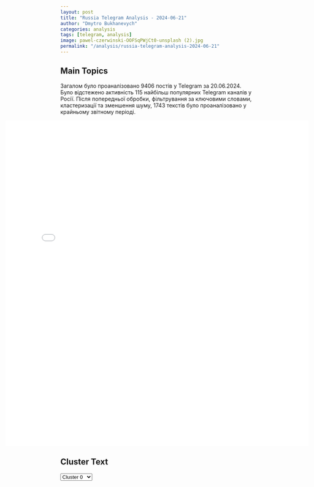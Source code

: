 ```yaml
---
layout: post
title: "Russia Telegram Analysis - 2024-06-21"
author: "Dmytro Bukhanevych"
categories: analysis
tags: [telegram, analysis]
image: pawel-czerwinski-OOFSqPWjCt0-unsplash (2).jpg
permalink: "/analysis/russia-telegram-analysis-2024-06-21"
---
```


<style>
    /* Adjusting iframe-container styles */
    .wide-iframe-container {
        width: calc(100% + 30vw);  /* Extending the width */
        margin-left: -15vw;       /* Negative margin to push to the left */
        overflow: hidden;         /* In case the iframe content spills over */
    }

    .wide-iframe-container iframe {
        width: 100%;  /* Making the iframe take the full width of its container */
        border: none; /* Removing any borders from the iframe */
    }

    /* Toggle mechanism */
    .hidden {
        display: none;
    }
    
    .show-content-target:checked + .show-content {
        display: block;
    }
</style>

<h2>Main Topics</h2>
<p>Загалом було проаналізовано 9406 постів у Telegram за 20.06.2024. Було відстежено активність 115 найбільш популярних Telegram каналів у Росії. Після попередньої обробки, фільтрування за ключовими словами, кластеризації та зменшення шуму, 1743 текстів було проаналізовано у крайньому звітному періоді.</p>
<!-- Embedding Main Plotly Visualization -->
<div class="wide-iframe-container">
    <iframe src="{{site.baseurl}}/visualizations/2024-06-21/fig_topics_time.html" height="850"></iframe>
</div>


<h2>Cluster Text</h2>

<!-- Dropdown to select a cluster -->
<select id="clusterSelector" onchange="displayClusterText()">
<option value="0">Cluster 0</option><option value="1">Cluster 1</option><option value="2">Cluster 2</option><option value="3">Cluster 3</option><option value="4">Cluster 4</option><option value="5">Cluster 5</option><option value="6">Cluster 6</option><option value="7">Cluster 7</option><option value="8">Cluster 8</option><option value="9">Cluster 9</option><option value="10">Cluster 10</option><option value="11">Cluster 11</option><option value="12">Cluster 12</option><option value="13">Cluster 13</option><option value="14">Cluster 14</option><option value="15">Cluster 15</option><option value="16">Cluster 16</option><option value="17">Cluster 17</option><option value="18">Cluster 18</option><option value="19">Cluster 19</option>
</select>

<!-- Display area for the selected cluster's text -->
<div id="clusterTextDisplay" class="hidden"></div>

<script type="text/javascript">
    var clusterDetails = {"0": "<b>Total Posts:</b> 83<br><b>Date:</b> 2024-06-20 08:03:59+00:00<br><b>Author:</b> solovievlive<br><b>Link:</b> https://t.me/s/SolovievLive/264985<br><b>Subscribers:</b> 1334861<br><b>Text:</b> \u0422\u0435\u043a\u0441\u0442: \u041f\u0443\u0442\u0438\u043d\u0443 \u043f\u043e\u043a\u0430\u0437\u044b\u0432\u0430\u044e\u0442 \u0444\u043e\u0442\u043e\u0433\u0440\u0430\u0444\u0438\u0438 \u0441 \u041f\u0443\u0442\u0438\u043d\u044b\u043c. \u0412\u043e \u0412\u044c\u0435\u0442\u043d\u0430\u043c\u0435.\u041f\u043e\u0434\u043f\u0438\u0441\u044b\u0432\u0430\u0439\u0442\u0435\u0441\u044c \u043d\u0430 \u043a\u0430\u043d\u0430\u043b \u00ab\u0417\u0430\u0440\u0443\u0431\u0438\u043d\u00bb, \u0447\u0442\u043e\u0431\u044b \u0440\u0430\u043d\u044c\u0448\u0435 \u0432\u0438\u0434\u0435\u0442\u044c \u0431\u043e\u043b\u044c\u0448\u0435 \u043e\u0441\u0442\u0430\u043b\u044c\u043d\u044b\u0445", "1": "<b>Total Posts:</b> 189<br><b>Date:</b> 2024-06-20 16:59:33+00:00<br><b>Author:</b> zerada1<br><b>Link:</b> https://t.me/s/ZeRada1/20184<br><b>Subscribers:</b> 416449<br><b>Text:</b> \u0422\u0435\u043a\u0441\u0442: \u041e\u0441\u043d\u043e\u0432\u043d\u043e\u0435 \u0438\u0437 \u0431\u0440\u0438\u0444\u0438\u043d\u0433\u0430 \u041f\u0443\u0442\u0438\u043d\u0430 \u043f\u043e \u0438\u0442\u043e\u0433\u0430\u043c \u043f\u043e\u0435\u0437\u0434\u043a\u0438 \u0432 \u041a\u041d\u0414\u0420 \u0438 \u0412\u044c\u0435\u0442\u043d\u0430\u043c:\u2705 \u0420\u0435\u0430\u043a\u0446\u0438\u044f \u0417\u0430\u043f\u0430\u0434\u0430 \u043d\u0430 \u043c\u0438\u0440\u043d\u044b\u0435 \u0438\u043d\u0438\u0446\u0438\u0430\u0442\u0438\u0432\u044b \u0420\u0424 \u0431\u044b\u043b\u0430 \u043e\u0436\u0438\u0434\u0430\u0435\u043c\u043e\u0439, \u043d\u043e \u0437\u0434\u0440\u0430\u0432\u043e\u043c\u044b\u0441\u043b\u044f\u0449\u0438\u0435 \u043f\u043e\u043b\u0438\u0442\u0438\u043a\u0438 \u0437\u0430\u0434\u0443\u043c\u0430\u044e\u0442\u0441\u044f \u043e \u043d\u0438\u0445, \u0435\u0441\u043b\u0438 \u0445\u043e\u0442\u044f\u0442 \u043f\u0440\u0435\u043a\u0440\u0430\u0449\u0435\u043d\u0438\u044f \u043a\u043e\u043d\u0444\u043b\u0438\u043a\u0442\u0430;\u2705 \u0415\u0441\u043b\u0438 \u041a\u0438\u0435\u0432 \u0441\u0432\u044f\u0437\u044b\u0432\u0430\u0435\u0442 \u0432\u0435\u0434\u0435\u043d\u0438\u0435 \u043f\u0435\u0440\u0435\u0433\u043e\u0432\u043e\u0440\u043e\u0432 \u0441 \u041c\u043e\u0441\u043a\u0432\u043e\u0439 \u0441 \u0432\u044b\u0432\u043e\u0434\u043e\u043c \u0440\u043e\u0441\u0441\u0438\u0439\u0441\u043a\u0438\u0445 \u0432\u043e\u0439\u0441\u043a, \u0442\u043e \u044d\u0442\u043e\u0433\u043e \u043d\u0438\u043a\u043e\u0433\u0434\u0430 \u043d\u0435 \u0441\u043b\u0443\u0447\u0438\u0442\u0441\u044f;\u2705 \u0420\u0424 \u0434\u0443\u043c\u0430\u0435\u0442 \u043e \u0432\u043e\u0437\u043c\u043e\u0436\u043d\u044b\u0445 \u0438\u0437\u043c\u0435\u043d\u0435\u043d\u0438\u044f\u0445 \u0432 \u0441\u0432\u043e\u0435\u0439 \u044f\u0434\u0435\u0440\u043d\u043e\u0439 \u0434\u043e\u043a\u0442\u0440\u0438\u043d\u0435 - \"\u044d\u0442\u043e \u0441\u0432\u044f\u0437\u0430\u043d\u043e \u0441 \u0440\u0430\u0431\u043e\u0442\u043e\u0439 \u043f\u0440\u043e\u0442\u0438\u0432\u043d\u0438\u043a\u0430 \u043d\u0430\u0434 \u043f\u043e\u043d\u0438\u0436\u0435\u043d\u0438\u0435\u043c \u043f\u043e\u0440\u043e\u0433\u0430 \u043f\u0440\u0438\u043c\u0435\u043d\u0435\u043d\u0438\u044f \u044f\u0434\u0435\u0440\u043d\u043e\u0433\u043e \u043e\u0440\u0443\u0436\u0438\u044f\";\u2705 \u0414\u043b\u044f \u0420\u043e\u0441\u0441\u0438\u0438 \u0441\u0442\u0440\u0430\u0442\u0435\u0433\u0438\u0447\u0435\u0441\u043a\u043e\u0435 \u043f\u043e\u0440\u0430\u0436\u0435\u043d\u0438\u0435 \u0431\u0443\u0434\u0435\u0442 \u043e\u0437\u043d\u0430\u0447\u0430\u0442\u044c \u043f\u0440\u0435\u043a\u0440\u0430\u0449\u0435\u043d\u0438\u0435 \u0435\u0435 \u0442\u044b\u0441\u044f\u0447\u0435\u043b\u0435\u0442\u043d\u0435\u0439\u00a0 \u0433\u043e\u0441\u0443\u0434\u0430\u0440\u0441\u0442\u0432\u0435\u043d\u043d\u043e\u0441\u0442\u0438, \u0430 \u0437\u043d\u0430\u0447\u0438\u0442 -\u00a0 \u043d\u0435\u0437\u0430\u0447\u0435\u043c \u0431\u043e\u044f\u0442\u044c\u0441\u044f, \u043d\u0430\u0434\u043e \u0438\u0434\u0442\u0438 \u0434\u043e \u043a\u043e\u043d\u0446\u0430;\u2705 \u0417\u0430\u043f\u0430\u0434 \"\u043f\u043e\u0432\u0435\u0441\u0438\u0442\" \u043d\u0430 \u0417\u0435\u043b\u0435\u043d\u0441\u043a\u043e\u0433\u043e \u0432\u0441\u0435 \u043d\u0435\u043f\u043e\u043f\u0443\u043b\u044f\u0440\u043d\u044b\u0435 \u0440\u0435\u0448\u0435\u043d\u0438\u044f \u0438 \u043f\u043e\u043c\u0435\u043d\u044f\u0435\u0442 \u0435\u0433\u043e \u0432 \u043f\u0435\u0440\u0432\u043e\u0439 \u043f\u043e\u043b\u043e\u0432\u0438\u043d\u0435 2025 \u0433\u043e\u0434\u0430;\u2705 \u0420\u0424 \u043d\u0435 \u0441\u0442\u0430\u0432\u0438\u0442 \u0446\u0435\u043b\u0438 \u043f\u043e\u0434\u0445\u043e\u0434\u0438\u0442\u044c \u043a \u0425\u0430\u0440\u044c\u043a\u043e\u0432\u0443. \u0420\u043e\u0441\u0441\u0438\u044f \u0441\u043e\u0437\u0434\u0430\u0451\u0442 \u0437\u043e\u043d\u0443 \u0431\u0435\u0437\u043e\u043f\u0430\u0441\u043d\u043e\u0441\u0442\u0438, \u0441\u0430\u043d\u0438\u0442\u0430\u0440\u043d\u0443\u044e \u0437\u043e\u043d\u0443, \u0442\u0430\u043a \u043a\u0430\u043a \u043e\u0431\u0441\u0442\u0440\u0435\u043b\u044b \u043f\u0440\u0438\u0433\u0440\u0430\u043d\u0438\u0447\u044c\u044f \u043f\u0440\u043e\u0434\u043e\u043b\u0436\u0430\u044e\u0442\u0441\u044f;\u2705 \u0420\u043e\u0441\u0441\u0438\u044f \u043d\u0438\u043a\u043e\u0433\u043e \u043d\u0435 \u043f\u0440\u043e\u0441\u0438\u0442 \u043e \u043f\u043e\u043c\u043e\u0449\u0438 \u0432 \u043f\u0440\u043e\u0432\u0435\u0434\u0435\u043d\u0438\u0438 \u0421\u0412\u041e;\u2705 \u0412 \u0434\u043e\u0433\u043e\u0432\u043e\u0440\u0435 \u0441 \u041a\u041d\u0414\u0420 \u043d\u0435\u0442 \u043d\u043e\u0432\u0438\u0437\u043d\u044b, \u043e\u043d \u043f\u043e\u0447\u0442\u0438 \u043d\u0435 \u0438\u0437\u043c\u0435\u043d\u0438\u043b\u0441\u044f \u043f\u043e \u0441\u0440\u0430\u0432\u043d\u0435\u043d\u0438\u044e \u0441 \u0441\u043e\u0433\u043b\u0430\u0448\u0435\u043d\u0438\u0435\u043c 1960-\u0445 \u0433\u043e\u0434\u043e\u0432, \u0441\u0440\u043e\u043a \u043a\u043e\u0442\u043e\u0440\u043e\u0433\u043e \u0438\u0441\u0442\u0435\u043a.\u2705 \u0414\u043e\u0433\u043e\u0432\u043e\u0440 \u0441 \u0421\u0435\u0432\u0435\u0440\u043d\u043e\u0439 \u041a\u043e\u0440\u0435\u0435\u0439\u00a0 \u043f\u0440\u0435\u0434\u0443\u0441\u043c\u0430\u0442\u0440\u0438\u0432\u0430\u0435\u0442 \u043e\u043a\u0430\u0437\u0430\u043d\u0438\u0435 \u0432\u0437\u0430\u0438\u043c\u043d\u043e\u0439 \u043f\u043e\u043c\u043e\u0449\u0438 \u0432 \u0441\u043b\u0443\u0447\u0430\u0435 \u0432\u043e\u0435\u043d\u043d\u043e\u0439 \u0430\u0433\u0440\u0435\u0441\u0441\u0438\u0438. \u0421\u0435\u0443\u043b\u0443 \u043d\u0435\u0447\u0435\u0433\u043e \u0431\u043e\u044f\u0442\u044c\u0441\u044f;\u2705 \u0421\u0430\u043d\u043a\u0446\u0438\u0438 \u0432 \u043e\u0442\u043d\u043e\u0448\u0435\u043d\u0438\u0438 \u041a\u041d\u0414\u0420 \u043d\u0435\u0433\u0443\u043c\u0430\u043d\u043d\u044b, \u0432\u0432\u043e\u0434\u0438\u0442\u044c \u043e\u0433\u0440\u0430\u043d\u0438\u0447\u0435\u043d\u0438\u044f \u043f\u043e \u043f\u043e\u043b\u0438\u0442\u0438\u0447\u0435\u0441\u043a\u0438\u043c \u0441\u043e\u043e\u0431\u0440\u0430\u0436\u0435\u043d\u0438\u044f\u043c \u043d\u0435\u043b\u044c\u0437\u044f.\u2705 \u041f\u043e\u0441\u0442\u0430\u0432\u043a\u0438 \u042e\u0436\u043d\u043e\u0439 \u041a\u043e\u0440\u0435\u0435\u0439 \u043e\u0440\u0443\u0436\u0438\u044f \u0434\u043b\u044f \u0423\u043a\u0440\u0430\u0438\u043d\u044b \u0431\u0443\u0434\u0443\u0442 \u043e\u0448\u0438\u0431\u043a\u043e\u0439, \u0420\u0424 \u043c\u043e\u0436\u0435\u0442 \u0432 \u043e\u0442\u0432\u0435\u0442 \u043f\u0440\u0438\u043d\u044f\u0442\u044c \u0440\u0435\u0448\u0435\u043d\u0438\u044f, \u043a\u043e\u0442\u043e\u0440\u044b\u0435 \u0432\u0440\u044f\u0434 \u043b\u0438 \u043f\u043e\u043d\u0440\u0430\u0432\u044f\u0442\u0441\u044f \u0440\u0443\u043a\u043e\u0432\u043e\u0434\u0441\u0442\u0432\u0443 \u042e\u0436\u043d\u043e\u0439 \u041a\u043e\u0440\u0435\u0438;\u2705 \"\u041c\u044b \u043d\u0438\u043a\u043e\u0433\u0434\u0430 \u043d\u0435 \u043e\u0442\u043a\u0430\u0437\u044b\u0432\u0430\u043b\u0438\u0441\u044c \u043e\u0442 \u043f\u0435\u0440\u0435\u0433\u043e\u0432\u043e\u0440\u043e\u0432, \u043d\u043e \u043d\u0435 \u043d\u0430 \u0443\u0441\u043b\u043e\u0432\u0438\u044f\u0445 \u043a\u0430\u043a\u0438\u0445-\u0442\u043e \u0444\u043e\u0440\u043c\u0443\u043b.\u041c\u044b \u0433\u043e\u0442\u043e\u0432\u044b \u043f\u0440\u043e\u0434\u043e\u043b\u0436\u0430\u0442\u044c \u043f\u0435\u0440\u0435\u0433\u043e\u0432\u043e\u0440\u044b \u0441 \u0423\u043a\u0440\u0430\u0438\u043d\u043e\u0439 \u043d\u0430 \u043e\u0441\u043d\u043e\u0432\u0430\u043d\u0438\u0438 \u0442\u043e\u0433\u043e, \u0447\u0442\u043e \u0431\u044b\u043b\u043e \u0434\u043e\u0441\u0442\u0438\u0433\u043d\u0443\u0442\u043e \u0432 \u0421\u0442\u0430\u043c\u0431\u0443\u043b\u0435\";\u2705 \"\u041d\u0430\u0448\u0438 \u0443\u0441\u043b\u043e\u0432\u0438\u044f \u0431\u0443\u0434\u0443\u0442 \u043c\u0435\u043d\u044f\u0442\u044c\u0441\u044f \u0432 \u0437\u0430\u0432\u0438\u0441\u0438\u043c\u043e\u0441\u0442\u0438 \u043e\u0442 \u0441\u0438\u0442\u0443\u0430\u0446\u0438\u0438 \u043d\u0430 \u0437\u0435\u043c\u043b\u0435\".\u0415\u0441\u043b\u0438 \u0440\u0435\u0437\u044e\u043c\u0438\u0440\u043e\u0432\u0430\u0442\u044c, \u0434\u043b\u044f \u0440\u0435\u0430\u043b\u0438\u0437\u0430\u0446\u0438\u0438 \u00ab\u0444\u043e\u0440\u043c\u0443\u043b\u044b \u0417\u0435\u043b\u0435\u043d\u0441\u043a\u043e\u0433\u043e\u00bb \u0412\u0421\u0423 \u043d\u0443\u0436\u043d\u043e \u043f\u043e\u0431\u0435\u0434\u0438\u0442\u044c \u0420\u0424 \u043d\u0430 \u043f\u043e\u043b\u0435 \u0431\u043e\u044f. \u0411\u0435\u0437 \u0432\u043e\u0435\u043d\u043d\u043e\u0439 \u043f\u043e\u0431\u0435\u0434\u044b \u044d\u0442\u043e \u043d\u0435 \u0444\u043e\u0440\u043c\u0443\u043b\u0430 \u043c\u0438\u0440\u0430, \u044d\u0442\u043e \u0432\u043e\u0439\u043d\u0430 \u043d\u0430 \u0433\u043e\u0434\u044b.", "2": "<b>Total Posts:</b> 125<br><b>Date:</b> 2024-06-20 06:40:10+00:00<br><b>Author:</b> slavaded1337<br><b>Link:</b> https://t.me/s/slavaded1337/52180<br><b>Subscribers:</b> 493435<br><b>Text:</b> \u0422\u0435\u043a\u0441\u0442: \u2757\ufe0f\u0426\u0435\u0440\u0435\u043c\u043e\u043d\u0438\u044f \u043e\u0444\u0438\u0446\u0438\u0430\u043b\u044c\u043d\u043e\u0439 \u0432\u0441\u0442\u0440\u0435\u0447\u0438 \u041f\u0443\u0442\u0438\u043d\u0430 \u043f\u0440\u0435\u0437\u0438\u0434\u0435\u043d\u0442\u043e\u043c \u0412\u044c\u0435\u0442\u043d\u0430\u043c\u0430 \u0422\u043e \u041b\u0430\u043c\u043e\u043c\u041f\u0440\u0435\u0437\u0438\u0434\u0435\u043d\u0442\u044b \u0420\u0424 \u0438 \u0412\u044c\u0435\u0442\u043d\u0430\u043c\u0430 \u043d\u0430\u0447\u0430\u043b\u0438 \u0434\u0432\u0443\u0441\u0442\u043e\u0440\u043e\u043d\u043d\u0438\u0435 \u043f\u0435\u0440\u0435\u0433\u043e\u0432\u043e\u0440\u044b \u0432 \u0425\u0430\u043d\u043e\u0435.\u0412\u043b\u0430\u0441\u0442\u0438 \u0412\u044c\u0435\u0442\u043d\u0430\u043c\u0430 \u043f\u0440\u043e\u0438\u0433\u043d\u043e\u0440\u0438\u0440\u043e\u0432\u0430\u043b\u0438 \u043a\u0440\u0438\u0442\u0438\u043a\u0443 \u0441\u043e \u0441\u0442\u043e\u0440\u043e\u043d\u044b \u0421\u0428\u0410 \u0438\u0437-\u0437\u0430 \u0432\u0438\u0437\u0438\u0442\u0430 \u0440\u043e\u0441\u0441\u0438\u0439\u0441\u043a\u043e\u0433\u043e \u043f\u0440\u0435\u0437\u0438\u0434\u0435\u043d\u0442\u0430. \u0425\u0430\u043d\u043e\u0439 \u0432\u0438\u0434\u0438\u0442 \u0432 \u041c\u043e\u0441\u043a\u0432\u0435 \"\u0441\u0442\u0440\u0430\u0442\u0435\u0433\u0438\u0447\u0435\u0441\u043a\u0443\u044e \u0437\u0430\u0449\u0438\u0442\u0443\" \u0438 \u043f\u043e\u0434\u0434\u0435\u0440\u0436\u043a\u0443 \u0432 \u0442\u0430\u043a\u0438\u0445 \u043e\u0431\u043b\u0430\u0441\u0442\u044f\u0445, \u043a\u0430\u043a \u044d\u043d\u0435\u0440\u0433\u0435\u0442\u0438\u043a\u0430 \u0438 \u0432\u043e\u043e\u0440\u0443\u0436\u0435\u043d\u0438\u044f.Bloomberg.\u0414\u044f\u0434\u044f \u0421\u043b\u0430\u0432\u0430. \u041f\u043e\u0434\u043f\u0438\u0441\u0430\u0442\u044c\u0441\u044f.", "3": "<b>Total Posts:</b> 21<br><b>Date:</b> 2024-06-20 06:42:24+00:00<br><b>Author:</b> kontext_channel<br><b>Link:</b> https://t.me/s/kontext_channel/37131<br><b>Subscribers:</b> 943874<br><b>Text:</b> \u0422\u0435\u043a\u0441\u0442: \u041a\u0438\u043c \u0427\u0435\u043d \u042b\u043d \u0432\u043e \u0432\u0440\u0435\u043c\u044f \u0432\u0438\u0437\u0438\u0442\u0430 \u0412\u043b\u0430\u0434\u0438\u043c\u0438\u0440\u0430 \u041f\u0443\u0442\u0438\u043d\u0430 \u043f\u043e\u0434\u0430\u0440\u0438\u043b \u0435\u043c\u0443 \u0434\u0432\u0443\u0445 \u043e\u0445\u043e\u0442\u043d\u0438\u0447\u044c\u0438\u0445 \u0441\u043e\u0431\u0430\u043a \u0440\u0435\u0434\u043a\u043e\u0439 \u0441\u0435\u0432\u0435\u0440\u043e\u043a\u043e\u0440\u0435\u0439\u0441\u043a\u043e\u0439 \u043f\u043e\u0440\u043e\u0434\u044b\u041f\u0440\u0435\u0434\u0441\u0435\u0434\u0430\u0442\u0435\u043b\u044c \u041a\u041d\u0414\u0420 \u043f\u043e\u0434\u0430\u0440\u0438\u043b \u043f\u0440\u0435\u0437\u0438\u0434\u0435\u043d\u0442\u0443 \u0420\u043e\u0441\u0441\u0438\u0438 \u00ab\u043f\u0430\u0440\u0443 \u0441\u043e\u0431\u0430\u043a \u043f\u043e\u0440\u043e\u0434\u044b \u043f\u0445\u0443\u043d\u0441\u0430\u043d \u2014 \u043d\u0430\u0446\u0438\u043e\u043d\u0430\u043b\u044c\u043d\u043e\u0439 \u043f\u043e\u0440\u043e\u0434\u044b \u0441\u043e\u0431\u0430\u043a \u043d\u0430\u0448\u0435\u0439 \u0441\u0442\u0440\u0430\u043d\u044b\u00bb, \u0441\u043e\u043e\u0431\u0449\u0438\u043b\u043e \u0426\u0435\u043d\u0442\u0440\u0430\u043b\u044c\u043d\u043e\u0435 \u0442\u0435\u043b\u0435\u0433\u0440\u0430\u0444\u043d\u043e\u0435 \u0430\u0433\u0435\u043d\u0442\u0441\u0442\u0432\u043e \u041a\u043e\u0440\u0435\u0438.\u0422\u0430\u043a\u0436\u0435 \u041f\u0443\u0442\u0438\u043d\u0443 \u00ab\u0432 \u0437\u043d\u0430\u043a \u0432\u044b\u0440\u0430\u0436\u0435\u043d\u0438\u044f \u0431\u0435\u0437\u0433\u0440\u0430\u043d\u0438\u0447\u043d\u043e\u0433\u043e \u0443\u0432\u0430\u0436\u0435\u043d\u0438\u044f \u0438 \u0434\u043e\u0432\u0435\u0440\u0438\u044f\u00bb \u0432\u0440\u0443\u0447\u0438\u043b\u0438 \u0432\u044b\u0441\u0448\u0443\u044e \u0433\u043e\u0441\u0443\u0434\u0430\u0440\u0441\u0442\u0432\u0435\u043d\u043d\u0443\u044e \u043d\u0430\u0433\u0440\u0430\u0434\u0443 \u041a\u041d\u0414\u0420 \u2014 \u043e\u0440\u0434\u0435\u043d \u041a\u0438\u043c \u0418\u0440 \u0421\u0435\u043d\u0430. \u041f\u0445\u0443\u043d\u0441\u0430\u043d \u2014 \u043c\u0435\u0441\u0442\u043d\u0430\u044f \u0441\u0435\u0432\u0435\u0440\u043e\u043a\u043e\u0440\u0435\u0439\u0441\u043a\u0430\u044f \u0441\u043c\u0435\u0448\u0430\u043d\u043d\u0430\u044f \u043f\u043e\u0440\u043e\u0434\u0430, \u043f\u043e \u043b\u0435\u0433\u0435\u043d\u0434\u0435, \u0432\u044b\u0432\u0435\u0434\u0435\u043d\u043d\u0430\u044f \u043e\u0442 \u0432\u043e\u043b\u043a\u043e\u0432. \u042d\u0442\u0438 \u0441\u043e\u0431\u0430\u043a\u0438 \u043f\u043e\u0447\u0442\u0438 \u043d\u0435 \u0432\u0441\u0442\u0440\u0435\u0447\u0430\u044e\u0442\u0441\u044f \u0437\u0430 \u043f\u0440\u0435\u0434\u0435\u043b\u0430\u043c\u0438 \u041a\u041d\u0414\u0420, \u043e\u0442\u043b\u0438\u0447\u0430\u044e\u0442\u0441\u044f \u0432\u0435\u0440\u043d\u043e\u0441\u0442\u044c\u044e \u0445\u043e\u0437\u044f\u0438\u043d\u0443, \u0432\u044b\u043d\u043e\u0441\u043b\u0438\u0432\u043e\u0441\u0442\u044c\u044e, \u0434\u043e\u0441\u0442\u0430\u0442\u043e\u0447\u043d\u043e \u0430\u0433\u0440\u0435\u0441\u0441\u0438\u0432\u043d\u044b\u043c \u043f\u043e\u0432\u0435\u0434\u0435\u043d\u0438\u0435\u043c \u0438 \u0442\u0440\u0435\u0431\u0443\u044e\u0442 \u0441\u0435\u0440\u044c\u0435\u0437\u043d\u043e\u0439 \u0434\u0440\u0435\u0441\u0441\u0438\u0440\u043e\u0432\u043a\u0438", "4": "<b>Total Posts:</b> 394<br><b>Date:</b> 2024-06-20 04:11:43+00:00<br><b>Author:</b> mod_russia<br><b>Link:</b> https://t.me/s/mod_russia/39977<br><b>Subscribers:</b> 559119<br><b>Text:</b> \u0422\u0435\u043a\u0441\u0442: \u26a1\ufe0f \u0412 \u0442\u0435\u0447\u0435\u043d\u0438\u0435 \u043f\u0440\u043e\u0448\u0435\u0434\u0448\u0435\u0439 \u043d\u043e\u0447\u0438 \u043f\u0440\u0435\u0441\u0435\u0447\u0435\u043d\u0430 \u043f\u043e\u043f\u044b\u0442\u043a\u0430 \u043a\u0438\u0435\u0432\u0441\u043a\u043e\u0433\u043e \u0440\u0435\u0436\u0438\u043c\u0430 \u0441\u043e\u0432\u0435\u0440\u0448\u0438\u0442\u044c \u0442\u0435\u0440\u0440\u043e\u0440\u0438\u0441\u0442\u0438\u0447\u0435\u0441\u043a\u0438\u0435 \u0430\u0442\u0430\u043a\u0438 \u0441 \u043f\u0440\u0438\u043c\u0435\u043d\u0435\u043d\u0438\u0435\u043c \u0431\u0435\u0441\u043f\u0438\u043b\u043e\u0442\u043d\u044b\u0445 \u043b\u0435\u0442\u0430\u0442\u0435\u043b\u044c\u043d\u044b\u0445 \u0430\u043f\u043f\u0430\u0440\u0430\u0442\u043e\u0432 \u0441\u0430\u043c\u043e\u043b\u0435\u0442\u043d\u043e\u0433\u043e \u0442\u0438\u043f\u0430 \u043f\u043e \u043e\u0431\u044a\u0435\u043a\u0442\u0430\u043c \u043d\u0430 \u0442\u0435\u0440\u0440\u0438\u0442\u043e\u0440\u0438\u0438 \u0420\u043e\u0441\u0441\u0438\u0439\u0441\u043a\u043e\u0439 \u0424\u0435\u0434\u0435\u0440\u0430\u0446\u0438\u0438.  \u0414\u0435\u0436\u0443\u0440\u043d\u044b\u043c\u0438 \u0441\u0440\u0435\u0434\u0441\u0442\u0432\u0430\u043c\u0438 \u041f\u0412\u041e \u043f\u0435\u0440\u0435\u0445\u0432\u0430\u0447\u0435\u043d\u044b \u0438 \u0443\u043d\u0438\u0447\u0442\u043e\u0436\u0435\u043d\u044b \u0448\u0435\u0441\u0442\u044c \u0411\u041f\u041b\u0410 \u043d\u0430\u0434 \u0442\u0435\u0440\u0440\u0438\u0442\u043e\u0440\u0438\u0435\u0439 \u0420\u0435\u0441\u043f\u0443\u0431\u043b\u0438\u043a\u0438 \u0410\u0434\u044b\u0433\u0435\u044f, \u0442\u0440\u0438 \u0411\u041f\u041b\u0410 \u043d\u0430\u0434 \u0442\u0435\u0440\u0440\u0438\u0442\u043e\u0440\u0438\u0435\u0439 \u0411\u0440\u044f\u043d\u0441\u043a\u043e\u0439 \u043e\u0431\u043b\u0430\u0441\u0442\u0438, \u0442\u0440\u0438 \u0411\u041f\u041b\u0410 \u043d\u0430\u0434 \u0442\u0435\u0440\u0440\u0438\u0442\u043e\u0440\u0438\u0435\u0439 \u041a\u0440\u0430\u0441\u043d\u043e\u0434\u0430\u0440\u0441\u043a\u043e\u0433\u043e \u043a\u0440\u0430\u044f, \u043e\u0434\u0438\u043d \u0411\u041f\u041b\u0410 \u043d\u0430\u0434 \u0442\u0435\u0440\u0440\u0438\u0442\u043e\u0440\u0438\u0435\u0439 \u0420\u043e\u0441\u0442\u043e\u0432\u0441\u043a\u043e\u0439 \u043e\u0431\u043b\u0430\u0441\u0442\u0438, \u043e\u0434\u0438\u043d \u0411\u041f\u041b\u0410 \u043d\u0430\u0434 \u0442\u0435\u0440\u0440\u0438\u0442\u043e\u0440\u0438\u0435\u0439 \u0411\u0435\u043b\u0433\u043e\u0440\u043e\u0434\u0441\u043a\u043e\u0439 \u043e\u0431\u043b\u0430\u0441\u0442\u0438, \u0430 \u0442\u0430\u043a\u0436\u0435 \u043e\u0434\u0438\u043d \u0411\u041f\u041b\u0410 \u043d\u0430\u0434 \u0442\u0435\u0440\u0440\u0438\u0442\u043e\u0440\u0438\u0435\u0439 \u041e\u0440\u043b\u043e\u0432\u0441\u043a\u043e\u0439 \u043e\u0431\u043b\u0430\u0441\u0442\u0438.\ud83d\udd39 \u041c\u0438\u043d\u043e\u0431\u043e\u0440\u043e\u043d\u044b \u0420\u043e\u0441\u0441\u0438\u0438", "5": "<b>Total Posts:</b> 198<br><b>Date:</b> 2024-06-20 19:29:57+00:00<br><b>Author:</b> readovkanews<br><b>Link:</b> https://t.me/s/readovkanews/81811<br><b>Subscribers:</b> 2539354<br><b>Text:</b> \u0422\u0435\u043a\u0441\u0442: \u041f\u0440\u043e\u0434\u0432\u0438\u0436\u0435\u043d\u0438\u0435 \u0412\u0421 \u0420\u0424 \u0432 \u0412\u043e\u043b\u0447\u0430\u043d\u0441\u043a\u0435 \u0438 \u0437\u0430\u044f\u0432\u043b\u0435\u043d\u0438\u0435 \u0421\u0412\u0420 \u043e \u043d\u0430\u043c\u0435\u0440\u0435\u043d\u0438\u0438 \u0421\u0428\u0410 \u0437\u0430\u043c\u0435\u043d\u0438\u0442\u044c \u0417\u0435\u043b\u0435\u043d\u0441\u043a\u043e\u0433\u043e \u0417\u0430\u043b\u0443\u0436\u043d\u044b\u043c \u2014 \u0441\u0432\u043e\u0434\u043a\u0430 Readovka \u0441 \u0444\u0440\u043e\u043d\u0442\u043e\u0432 \u0438 \u0432\u043d\u0435\u0448\u043d\u0435\u043f\u043e\u043b\u0438\u0442\u0438\u0447\u0435\u0441\u043a\u043e\u0433\u043e \u043a\u043e\u043d\u0442\u0443\u0440\u0430 \u0437\u0430 20 \u0438\u044e\u043d\u044f\u0420\u0443\u0441\u0441\u043a\u0430\u044f \u0430\u0440\u043c\u0438\u044f \u043d\u0430 \u0425\u0430\u0440\u044c\u043a\u043e\u0432\u0441\u043a\u043e\u043c \u043d\u0430\u043f\u0440\u0430\u0432\u043b\u0435\u043d\u0438\u0438 \u0432\u044b\u0431\u0438\u043b\u0430 \u0412\u0421\u0423 \u0438\u0437 \u0431\u043e\u043b\u044c\u0448\u0435\u0439 \u0447\u0430\u0441\u0442\u0438 \u0441\u0435\u043b\u0430 \u0422\u0438\u0445\u043e\u0435, \u0440\u0430\u0441\u043f\u043e\u043b\u043e\u0436\u0435\u043d\u043d\u043e\u0433\u043e \u0432\u043e\u0441\u0442\u043e\u0447\u043d\u0435\u0435 \u0412\u043e\u043b\u0447\u0430\u043d\u0441\u043a\u0430. \u0417\u0434\u0435\u0441\u044c \u0412\u0421 \u0420\u0424 \u043d\u0430\u0447\u0430\u043b\u0438 \u043b\u0438\u043a\u0432\u0438\u0434\u0430\u0446\u0438\u044e \u043f\u043b\u0430\u0446\u0434\u0430\u0440\u043c\u0430 \u0412\u0421\u0423 \u043d\u0430 \u0441\u0435\u0432\u0435\u0440\u043d\u043e\u043c \u0431\u0435\u0440\u0435\u0433\u0443 \u0440\u0435\u043a\u0438 \u0412\u043e\u043b\u0447\u044c\u044f. \u0412 \u0441\u0430\u043c\u043e\u043c \u0412\u043e\u043b\u0447\u0430\u043d\u0441\u043a\u0435 \u043d\u0430\u0448\u0438 \u0432\u043e\u0439\u0441\u043a\u0430 \u043f\u043e\u043b\u043d\u043e\u0441\u0442\u044c\u044e \u0432\u0437\u044f\u043b\u0438 \u043f\u043e\u0434 \u043a\u043e\u043d\u0442\u0440\u043e\u043b\u044c \u0430\u0433\u0440\u0435\u0433\u0430\u0442\u043d\u044b\u0439 \u0437\u0430\u0432\u043e\u0434. \u0422\u0435\u043f\u0435\u0440\u044c \u041a\u0438\u0435\u0432\u0443 \u0431\u0443\u0434\u0435\u0442 \u043a\u0440\u0430\u0439\u043d\u0435 \u043f\u0440\u043e\u0431\u043b\u0435\u043c\u0430\u0442\u0438\u0447\u043d\u043e \u0441\u043d\u0430\u0431\u0436\u0430\u0442\u044c \u0437\u0430\u0441\u0435\u0432\u0448\u0438\u0445 \u0432 \u0446\u0435\u043d\u0442\u0440\u0435 \u0433\u043e\u0440\u043e\u0434\u0430 \u0441\u043e\u043b\u0434\u0430\u0442, \u043e\u0441\u043e\u0431\u0435\u043d\u043d\u043e \u0432 \u0443\u0441\u043b\u043e\u0432\u0438\u044f\u0445 \u0440\u0430\u0431\u043e\u0442\u044b \u0440\u0443\u0441\u0441\u043a\u043e\u0439 \u0430\u0440\u0442\u0438\u043b\u043b\u0435\u0440\u0438\u0438 \u0438 \u0430\u0432\u0438\u0430\u0446\u0438\u0438.\u041f\u043e\u0434 \u041b\u0438\u043f\u0446\u0430\u043c\u0438 \u0443 \u041a\u0438\u0435\u0432\u0430 \u0442\u0430\u043a\u0436\u0435 \u043f\u0440\u043e\u0431\u043b\u0435\u043c\u044b, \u043d\u0430\u0441\u0442\u0443\u043f\u043b\u0435\u043d\u0438\u0435 \u0412\u0421\u0423 \u043d\u0430 \u0413\u043b\u0443\u0431\u043e\u043a\u043e\u0435 \u0442\u0430\u043a \u0438 \u043d\u0435 \u0434\u043e\u0441\u0442\u0438\u0433\u043b\u043e \u0446\u0435\u043b\u0435\u0439 \u2014 \u0441\u0435\u043b\u043e \u043f\u043e-\u043f\u0440\u0435\u0436\u043d\u0435\u043c\u0443 \u043d\u0430\u0445\u043e\u0434\u0438\u0442\u0441\u044f \u0437\u0430 \u043d\u0430\u043c\u0438. \u041d\u0435\u0441\u043c\u043e\u0442\u0440\u044f \u043d\u0430 \u044d\u0442\u043e \u043a\u043e\u043c\u0430\u043d\u0434\u043e\u0432\u0430\u043d\u0438\u0435 \u043f\u0440\u043e\u0442\u0438\u0432\u043d\u0438\u043a\u0430 \u0443\u043f\u043e\u0440\u043d\u043e \u0448\u043b\u0435\u0442 \u043d\u0430 \u0443\u0431\u043e\u0439 \u0432\u0441\u0435 \u043d\u043e\u0432\u044b\u0435 \u0447\u0430\u0441\u0442\u0438. \u0422\u0430\u043a\u0430\u044f \u0431\u0435\u0437\u0434\u0430\u0440\u043d\u0430\u044f \u0442\u0440\u0430\u0442\u0430 \u043b\u044e\u0434\u0435\u0439 \u0432 \u0437\u0430\u0440\u0430\u043d\u0435\u0435 \u043e\u0431\u0440\u0435\u0447\u0435\u043d\u043d\u044b\u0445 \u0430\u0442\u0430\u043a\u0430\u0445 \u0432 \u0434\u0430\u043b\u044c\u043d\u0435\u0439\u0448\u0435\u043c \u0441\u0438\u043b\u044c\u043d\u043e \u043e\u0441\u043b\u043e\u0436\u043d\u0438\u0442 \u0443\u0434\u0435\u0440\u0436\u0430\u043d\u0438\u0435 \u043f\u043e\u0437\u0438\u0446\u0438\u0439 \u043d\u0430 \u044d\u0442\u043e\u043c \u0443\u0447\u0430\u0441\u0442\u043a\u0435.\u0421\u0412\u0420 \u0420\u043e\u0441\u0441\u0438\u0438 \u0437\u0430\u044f\u0432\u0438\u043b\u0430 \u043e \u043d\u0430\u043c\u0435\u0440\u0435\u043d\u0438\u0438 \u0421\u0428\u0410 \u0437\u0430\u043c\u0435\u043d\u0438\u0442\u044c \u043d\u0435\u043b\u0435\u0433\u0438\u0442\u0438\u043c\u043d\u043e\u0433\u043e \u0438 \u043d\u0435\u0434\u043e\u0433\u043e\u0432\u043e\u0440\u043e\u0441\u043f\u043e\u0441\u043e\u0431\u043d\u043e\u0433\u043e \u0417\u0435\u043b\u0435\u043d\u0441\u043a\u043e\u0433\u043e \u043d\u0430 \u044d\u043a\u0441-\u0433\u043b\u0430\u0432\u043a\u043e\u043c\u0430 \u0412\u0421\u0423 \u0417\u0430\u043b\u0443\u0436\u043d\u043e\u0433\u043e. \u0422\u0430\u043a\u043e\u0439 \u0440\u043e\u043a\u0438\u0440\u043e\u0432\u043a\u043e\u0439 \u0411\u0435\u043b\u044b\u0439 \u0434\u043e\u043c \u0440\u0430\u0441\u0441\u0447\u0438\u0442\u044b\u0432\u0430\u0435\u0442 \u043f\u043e\u043b\u0443\u0447\u0438\u0442\u044c \u043d\u0430 \u043f\u043e\u0441\u0442\u0443 \u043f\u0440\u0435\u0437\u0438\u0434\u0435\u043d\u0442\u0430 \u043d\u0435\u0437\u0430\u043b\u0435\u0436\u043d\u043e\u0439 \u0447\u0435\u043b\u043e\u0432\u0435\u043a\u0430, \u0441\u043f\u043e\u0441\u043e\u0431\u043d\u043e\u0433\u043e \u043f\u043e\u0439\u0442\u0438 \u043d\u0430 \u00ab\u043f\u0435\u0440\u0435\u043c\u0438\u0440\u0438\u0435\u00bb \u0432 \u0438\u043d\u0442\u0435\u0440\u0435\u0441\u0430\u0445 \u0421\u0428\u0410. \u041f\u043e\u044d\u0442\u043e\u043c\u0443 \u0434\u043b\u044f \u0441\u043e\u0445\u0440\u0430\u043d\u0435\u043d\u0438\u044f \u0440\u0435\u043f\u0443\u0442\u0430\u0446\u0438\u0438 \u0417\u0430\u043b\u0443\u0436\u043d\u043e\u0433\u043e \u0432\u044b\u0434\u0435\u0440\u043d\u0443\u043b\u0438 \u0441 \u043f\u043e\u0441\u0442\u0430 \u0433\u043b\u0430\u0432\u043a\u043e\u043c\u0430, \u043f\u043e\u0441\u0442\u0430\u0432\u0438\u0432 \u0432\u043c\u0435\u0441\u0442\u043e \u043d\u0435\u0433\u043e \u00ab\u043c\u0430\u043b\u044c\u0447\u0438\u043a\u0430 \u0434\u043b\u044f \u0431\u0438\u0442\u044c\u044f\u00bb \u0421\u044b\u0440\u0441\u043a\u043e\u0433\u043e, \u043d\u0430 \u043a\u043e\u0442\u043e\u0440\u043e\u0433\u043e \u0441\u0432\u0430\u043b\u0438\u043b\u0438 \u0432\u043e\u0435\u043d\u043d\u044b\u0435 \u043f\u043e\u0440\u0430\u0436\u0435\u043d\u0438\u044f \u0412\u0421\u0423 \u0437\u0430 \u043f\u043e\u0441\u043b\u0435\u0434\u043d\u0435\u0435 \u0432\u0440\u0435\u043c\u044f. \u041f\u043e\u0434\u0440\u043e\u0431\u043d\u0435\u0435 \u2014 \u0432 \u0441\u0432\u043e\u0434\u043a\u0435 Readovka \u0437\u0430 20 \u0438\u044e\u043d\u044f.", "6": "<b>Total Posts:</b> 20<br><b>Date:</b> 2024-06-20 16:01:05+00:00<br><b>Author:</b> bbbreaking<br><b>Link:</b> https://t.me/s/bbbreaking/184354<br><b>Subscribers:</b> 1748312<br><b>Text:</b> \u0422\u0435\u043a\u0441\u0442: \u2757\ufe0f\u042e\u0436\u043d\u043e\u0439 \u041a\u043e\u0440\u0435\u0435 \u043d\u0435 \u043e \u0447\u0435\u043c \u0431\u0435\u0441\u043f\u043e\u043a\u043e\u0438\u0442\u044c\u0441\u044f \u0432 \u0441\u0432\u044f\u0437\u0438 \u0441 \u043d\u043e\u0432\u044b\u043c \u0434\u043e\u0433\u043e\u0432\u043e\u0440\u043e\u043c \u041f\u0445\u0435\u043d\u044c\u044f\u043d\u0430 \u0438 \u041c\u043e\u0441\u043a\u0432\u044b, \u043f\u043e\u043c\u043e\u0449\u044c \u0420\u043e\u0441\u0441\u0438\u0438 \u0432 \u0432\u043e\u0435\u043d\u043d\u043e\u0439 \u0441\u0444\u0435\u0440\u0435 \u0434\u043b\u044f \u041a\u041d\u0414\u0420 \u0431\u0443\u0434\u0435\u0442 \u0438\u0434\u0442\u0438 \u0442\u043e\u043b\u044c\u043a\u043e \u0432 \u0441\u043b\u0443\u0447\u0430\u0435 \u0430\u0433\u0440\u0435\u0441\u0441\u0438\u0438 \u2014 \u041f\u0443\u0442\u0438\u043d", "7": "<b>Total Posts:</b> 21<br><b>Date:</b> 2024-06-20 16:09:22+00:00<br><b>Author:</b> rian_ru<br><b>Link:</b> https://t.me/s/rian_ru/250156<br><b>Subscribers:</b> 3222381<br><b>Text:</b> \u0422\u0435\u043a\u0441\u0442: \u2757\ufe0f\u0415\u0441\u043b\u0438 \u041a\u0438\u0435\u0432 \u0441\u0432\u044f\u0437\u044b\u0432\u0430\u0435\u0442 \u0432\u0435\u0434\u0435\u043d\u0438\u0435 \u043f\u0435\u0440\u0435\u0433\u043e\u0432\u043e\u0440\u043e\u0432 \u0441 \u041c\u043e\u0441\u043a\u0432\u043e\u0439 \u0441 \u0432\u044b\u0432\u043e\u0434\u043e\u043c \u0440\u043e\u0441\u0441\u0438\u0439\u0441\u043a\u0438\u0445 \u0432\u043e\u0439\u0441\u043a, \u0442\u043e \u044d\u0442\u043e\u0433\u043e \u043d\u0438\u043a\u043e\u0433\u0434\u0430 \u043d\u0435 \u0441\u043b\u0443\u0447\u0438\u0442\u0441\u044f, \u0437\u0430\u044f\u0432\u0438\u043b \u041f\u0443\u0442\u0438\u043d", "8": "<b>Total Posts:</b> 19<br><b>Date:</b> 2024-06-20 16:05:45+00:00<br><b>Author:</b> bbbreaking<br><b>Link:</b> https://t.me/s/bbbreaking/184356<br><b>Subscribers:</b> 1748312<br><b>Text:</b> \u0422\u0435\u043a\u0441\u0442: \u26a1\ufe0f\u0414\u043b\u044f \u0420\u043e\u0441\u0441\u0438\u0438 \u0441\u0442\u0440\u0430\u0442\u0435\u0433\u0438\u0447\u0435\u0441\u043a\u043e\u0435 \u043f\u043e\u0440\u0430\u0436\u0435\u043d\u0438\u0435 \u0431\u0443\u0434\u0435\u0442 \u043e\u0437\u043d\u0430\u0447\u0430\u0442\u044c  \u043f\u0440\u0435\u043a\u0440\u0430\u0449\u0435\u043d\u0438\u0435 \u0435\u0451 \u0433\u043e\u0441\u0443\u0434\u0430\u0440\u0441\u0442\u0432\u0435\u043d\u043d\u043e\u0441\u0442\u0438, \u0430 \u0437\u043d\u0430\u0447\u0438\u0442, \u043d\u0435\u0437\u0430\u0447\u0435\u043c \u0431\u043e\u044f\u0442\u044c\u0441\u044f, \u043d\u0430\u0434\u043e \u0438\u0434\u0442\u0438 \u0434\u043e \u043a\u043e\u043d\u0446\u0430 \u2014 \u041f\u0443\u0442\u0438\u043d", "9": "<b>Total Posts:</b> 17<br><b>Date:</b> 2024-06-20 17:01:17+00:00<br><b>Author:</b> sheyhtamir1974<br><b>Link:</b> https://t.me/s/sheyhtamir1974/90638<br><b>Subscribers:</b> 436965<br><b>Text:</b> \u0422\u0435\u043a\u0441\u0442: \u26a1\ufe0f\u26a1\ufe0f\u26a1\ufe0f\u0420\u043e\u0441\u0441\u0438\u044f \u0433\u043e\u0442\u043e\u0432\u0430 \u043f\u0440\u043e\u0434\u043e\u043b\u0436\u0430\u0442\u044c \u0434\u0438\u0430\u043b\u043e\u0433 \u0441 \u0443\u043a\u0440\u0430\u0438\u043d\u0441\u043a\u043e\u0439 \u0441\u0442\u043e\u0440\u043e\u043d\u043e\u0439 \u043d\u0430 \u0431\u0430\u0437\u0435 \u0421\u0442\u0430\u043c\u0431\u0443\u043b\u0430 \u0438 \u041c\u0438\u043d\u0441\u043a\u0430\u2014 \u041f\u0443\u0442\u0438\u043d\u26a1\ufe0f\u26a1\ufe0f\u26a1\ufe0f\u00a0 \u0423 \u0420\u043e\u0441\u0441\u0438\u0438 \u043d\u0435\u0442 \u0446\u0435\u043b\u0438 \u043f\u043e\u0434\u0445\u043e\u0434\u0438\u0442\u044c \u043a \u0425\u0430\u0440\u044c\u043a\u043e\u0432\u0443\u2014 \u041f\u0443\u0442\u0438\u043d", "10": "<b>Total Posts:</b> 21<br><b>Date:</b> 2024-06-20 15:49:29+00:00<br><b>Author:</b> rian_ru<br><b>Link:</b> https://t.me/s/rian_ru/250147<br><b>Subscribers:</b> 3222381<br><b>Text:</b> \u0422\u0435\u043a\u0441\u0442: \u26a1\ufe0f\u0420\u043e\u0441\u0441\u0438\u044f \u0434\u0443\u043c\u0430\u0435\u0442 \u043e \u0432\u043e\u0437\u043c\u043e\u0436\u043d\u044b\u0445 \u0438\u0437\u043c\u0435\u043d\u0435\u043d\u0438\u044f\u0445 \u0432 \u0441\u0432\u043e\u0435\u0439 \u044f\u0434\u0435\u0440\u043d\u043e\u0439 \u0434\u043e\u043a\u0442\u0440\u0438\u043d\u0435, \u0437\u0430\u044f\u0432\u0438\u043b \u041f\u0443\u0442\u0438\u043d", "11": "<b>Total Posts:</b> 20<br><b>Date:</b> 2024-06-20 15:48:32+00:00<br><b>Author:</b> bbbreaking<br><b>Link:</b> https://t.me/s/bbbreaking/184350<br><b>Subscribers:</b> 1748312<br><b>Text:</b> \u0422\u0435\u043a\u0441\u0442: \u26a1\ufe0f\u041f\u0440\u0435\u0434\u043b\u043e\u0436\u0435\u043d\u0438\u044f \u0420\u043e\u0441\u0441\u0438\u0438 \u043f\u043e \u0443\u0440\u0435\u0433\u0443\u043b\u0438\u0440\u043e\u0432\u0430\u043d\u0438\u044e \u043a\u043e\u043d\u0444\u043b\u0438\u043a\u0442\u0430 \u043d\u0430 \u0423\u043a\u0440\u0430\u0438\u043d\u0435 \u0431\u0443\u0434\u0443\u0442 \u043c\u0435\u043d\u044f\u0442\u044c\u0441\u044f \u0432 \u0437\u0430\u0432\u0438\u0441\u0438\u043c\u043e\u0441\u0442\u0438 \u043e\u0442 \u0441\u0438\u0442\u0443\u0430\u0446\u0438\u0438 \u043d\u0430 \u0437\u0435\u043c\u043b\u0435 \u2014 \u041f\u0443\u0442\u0438\u043d", "12": "<b>Total Posts:</b> 34<br><b>Date:</b> 2024-06-20 09:47:38+00:00<br><b>Author:</b> ru2ch<br><b>Link:</b> https://t.me/s/ru2ch/115458<br><b>Subscribers:</b> 511181<br><b>Text:</b> \u0422\u0435\u043a\u0441\u0442: \u2757\ufe0f\u0421\u0428\u0410 \u043f\u0440\u0438\u043e\u0441\u0442\u0430\u043d\u043e\u0432\u044f\u0442 \u0437\u0430\u043a\u0430\u0437\u044b \u0434\u0440\u0443\u0433\u0438\u0445 \u0441\u0442\u0440\u0430\u043d \u043d\u0430 Patriot, \u0447\u0442\u043e\u0431\u044b \u043f\u0435\u0440\u0435\u043d\u0430\u043f\u0440\u0430\u0432\u0438\u0442\u044c \u044d\u0442\u0438 \u0441\u0438\u0441\u0442\u0435\u043c\u044b \u041f\u0412\u041e \u0438 \u0440\u0430\u043a\u0435\u0442\u044b \u043a \u043d\u0438\u043c \u0423\u043a\u0440\u0430\u0438\u043d\u0435 \u2014 Financial Times", "13": "<b>Total Posts:</b> 36<br><b>Date:</b> 2024-06-20 15:52:48+00:00<br><b>Author:</b> meduzalive<br><b>Link:</b> https://t.me/s/meduzalive/107746<br><b>Subscribers:</b> 1265093<br><b>Text:</b> \u0422\u0435\u043a\u0441\u0442: \u0413\u043e\u0441\u0434\u0443\u043c\u0430 \u043e\u0434\u043e\u0431\u0440\u0438\u043b\u0430 \u0432 \u043f\u0435\u0440\u0432\u043e\u043c \u0447\u0442\u0435\u043d\u0438\u0438 \u0437\u0430\u043a\u043e\u043d\u043e\u043f\u0440\u043e\u0435\u043a\u0442 \u043e \u043f\u043e\u0432\u044b\u0448\u0435\u043d\u0438\u0438 \u043f\u043e\u0434\u043e\u0445\u043e\u0434\u043d\u043e\u0433\u043e \u043d\u0430\u043b\u043e\u0433\u0430\u041f\u0440\u043e\u0435\u043a\u0442 \u043f\u043e\u043f\u0440\u0430\u0432\u043e\u043a, \u0437\u0430 \u043a\u043e\u0442\u043e\u0440\u044b\u0439 \u043f\u0440\u043e\u0433\u043e\u043b\u043e\u0441\u043e\u0432\u0430\u043b\u0438 \u0434\u0435\u043f\u0443\u0442\u0430\u0442\u044b, \u043f\u0440\u0435\u0434\u0443\u0441\u043c\u0430\u0442\u0440\u0438\u0432\u0430\u0435\u0442 \u0432\u0432\u0435\u0434\u0435\u043d\u0438\u0435 \u043f\u0440\u043e\u0433\u0440\u0435\u0441\u0441\u0438\u0432\u043d\u043e\u0439 \u0448\u043a\u0430\u043b\u044b \u043d\u0430\u043b\u043e\u0433\u0430 \u043d\u0430 \u0434\u043e\u0445\u043e\u0434\u044b \u0444\u0438\u0437\u0438\u0447\u0435\u0441\u043a\u0438\u0445 \u043b\u0438\u0446 (\u041d\u0414\u0424\u041b). \u0421\u0442\u0430\u0432\u043a\u0438 \u041d\u0414\u0424\u041b \u0432\u044b\u0440\u0430\u0441\u0442\u0443\u0442 \u0434\u043b\u044f \u0432\u0441\u0435\u0445 \u043b\u044e\u0434\u0435\u0439 \u0441 \u0434\u043e\u0445\u043e\u0434\u0430\u043c\u0438 \u043e\u0442 200 \u0442\u044b\u0441\u044f\u0447 \u0440\u0443\u0431\u043b\u0435\u0439 \u0432 \u043c\u0435\u0441\u044f\u0446 \u0438 \u0431\u0443\u0434\u0443\u0442 \u0432\u0430\u0440\u044c\u0438\u0440\u043e\u0432\u0430\u0442\u044c\u0441\u044f \u0432 \u0437\u0430\u0432\u0438\u0441\u0438\u043c\u043e\u0441\u0442\u0438 \u043e\u0442 \u0443\u0440\u043e\u0432\u043d\u044f \u0434\u043e\u0445\u043e\u0434\u043e\u0432. \u0422\u0430\u043a, \u0441\u0442\u0430\u0432\u043a\u0430 \u0434\u043b\u044f \u043b\u044e\u0434\u0435\u0439 \u0441 \u0434\u043e\u0445\u043e\u0434\u043e\u043c \u043e\u0442 2,4 \u0434\u043e 5 \u043c\u0438\u043b\u043b\u0438\u043e\u043d\u043e\u0432 \u0440\u0443\u0431\u043b\u0435\u0439 \u0432 \u0433\u043e\u0434 \u0431\u0443\u0434\u0435\u0442 \u0443\u0432\u0435\u043b\u0438\u0447\u0435\u043d\u0430 \u0434\u043e 15%, \u043e\u0442 5 \u0434\u043e 20 \u043c\u0438\u043b\u043b\u0438\u043e\u043d\u043e\u0432 \u2014 \u0434\u043e 18%, \u043e\u0442 20 \u0434\u043e 50 \u043c\u0438\u043b\u043b\u0438\u043e\u043d\u043e\u0432 \u2014 \u0434\u043e 20%, \u0431\u043e\u043b\u0435\u0435 50 \u043c\u0438\u043b\u043b\u0438\u043e\u043d\u043e\u0432 \u2014 \u0434\u043e 22%. \u041f\u043e\u0432\u044b\u0448\u0435\u043d\u043d\u044b\u0435 \u0441\u0442\u0430\u0432\u043a\u0438 \u0431\u0443\u0434\u0443\u0442 \u043f\u0440\u0438\u043c\u0435\u043d\u044f\u0442\u044c\u0441\u044f \u043d\u0435 \u043a\u043e \u0432\u0441\u0435\u043c\u0443 \u0434\u043e\u0445\u043e\u0434\u0443, \u0430 \u043a \u0441\u0443\u043c\u043c\u0435 \u0435\u0433\u043e \u043f\u0440\u0435\u0432\u044b\u0448\u0435\u043d\u0438\u044f \u043d\u0430\u0434 \u0437\u0430\u0434\u0430\u043d\u043d\u044b\u043c\u0438 \u043f\u043e\u0440\u043e\u0433\u0430\u043c\u0438. \u041f\u043e \u043e\u0446\u0435\u043d\u043a\u0435 \u041c\u0438\u043d\u0444\u0438\u043d\u0430, \u0438\u0437\u043c\u0435\u043d\u0435\u043d\u0438\u0435 \u0448\u043a\u0430\u043b\u044b \u0437\u0430\u0442\u0440\u043e\u043d\u0435\u0442 \u043e\u043a\u043e\u043b\u043e \u0434\u0432\u0443\u0445 \u043c\u0438\u043b\u043b\u0438\u043e\u043d\u043e\u0432 \u0447\u0435\u043b\u043e\u0432\u0435\u043a.\u041d\u0430\u043b\u043e\u0433\u043e\u0432\u0430\u044f \u0440\u0435\u0444\u043e\u0440\u043c\u0430 \u0442\u0430\u043a\u0436\u0435 \u043f\u0440\u0435\u0434\u0443\u0441\u043c\u0430\u0442\u0440\u0438\u0432\u0430\u0435\u0442 \u0440\u044f\u0434 \u0434\u0440\u0443\u0433\u0438\u0445 \u0438\u0437\u043c\u0435\u043d\u0435\u043d\u0438\u0439, \u0432 \u0442\u043e\u043c \u0447\u0438\u0441\u043b\u0435 \u043f\u043e\u0432\u044b\u0448\u0435\u043d\u0438\u0435 \u0441\u0442\u0430\u0432\u043a\u0438 \u043d\u0430\u043b\u043e\u0433\u0430 \u043d\u0430 \u043f\u0440\u0438\u0431\u044b\u043b\u044c \u043a\u043e\u043c\u043f\u0430\u043d\u0438\u0439 \u0441 20% \u0434\u043e 25% \u0438 \u0432\u0432\u0435\u0434\u0435\u043d\u0438\u0435 5-\u043f\u0440\u043e\u0446\u0435\u043d\u0442\u043d\u043e\u0433\u043e \u043d\u0430\u043b\u043e\u0433\u0430 \u043d\u0430 \u043f\u0440\u0438\u0431\u044b\u043b\u044c \u0434\u043b\u044f IT-\u043a\u043e\u043c\u043f\u0430\u043d\u0438\u0439 \u0432 2025-2027 \u0433\u043e\u0434\u0430\u0445.", "14": "<b>Total Posts:</b> 33<br><b>Date:</b> 2024-06-20 16:08:10+00:00<br><b>Author:</b> bbbreaking<br><b>Link:</b> https://t.me/s/bbbreaking/184360<br><b>Subscribers:</b> 1748312<br><b>Text:</b> \u0422\u0435\u043a\u0441\u0442: \u26a1\ufe0f\u0423 \u0420\u0424 \u043d\u0435\u0442 \u0446\u0435\u043b\u0438 \u043f\u043e\u0434\u0445\u043e\u0434\u0438\u0442\u044c \u043a \u0425\u0430\u0440\u044c\u043a\u043e\u0432\u0443 \u2014 \u041f\u0443\u0442\u0438\u043d", "15": "<b>Total Posts:</b> 119<br><b>Date:</b> 2024-06-20 16:36:40+00:00<br><b>Author:</b> solovievlive<br><b>Link:</b> https://t.me/s/SolovievLive/265129<br><b>Subscribers:</b> 1334861<br><b>Text:</b> \u0422\u0435\u043a\u0441\u0442: \u203c\ufe0f\u203c\ufe0f\u203c\ufe0f\u0421\u0432\u043e\u0434\u043a\u0430 \u0441 \u0444\u0440\u043e\u043d\u0442\u043e\u0432 \u0441\u043f\u0435\u0446\u043e\u043f\u0435\u0440\u0430\u0446\u0438\u0438 \u043d\u0430 20 \u0438\u044e\u043d\u044f 2024 \u0433\u043e\u0434\u0430 \ud83d\udd3a \u0412\u0421 \u0420\u0424 \u043f\u0440\u043e\u043b\u043e\u043c\u0438\u043b\u0438 \u043e\u0431\u043e\u0440\u043e\u043d\u0443 \u0412\u0421\u0423 \u0432 \u0440\u0430\u0439\u043e\u043d\u0435 \u041d\u043e\u0432\u0433\u043e\u0440\u043e\u0434\u0441\u043a\u043e\u0433\u043e (\u041d\u044c\u044e \u0419\u043e\u0440\u043a\u0430), \u0414\u0440\u0443\u0436\u0431\u044b \u0438 \u041b\u0435\u043d\u0438\u043d\u0441\u043a\u043e\u0433\u043e \ud83d\udd3a \u0420\u0443\u0441\u0441\u043a\u0438\u0435 \u0448\u0442\u0443\u0440\u043c\u043e\u0432\u0438\u043a\u0438 \u0437\u0430\u043d\u044f\u043b\u0438 \u0432\u043e\u0441\u0442\u043e\u043a \u041f\u0435\u0441\u0447\u0430\u043d\u043e\u0433\u043e\ud83d\udd3a\u041f\u043e\u0434\u0440\u0430\u0437\u0434\u0435\u043b\u0435\u043d\u0438\u0435 \u0412\u0421\u0423, \u0441\u0444\u043e\u0440\u043c\u0438\u0440\u043e\u0432\u0430\u043d\u043d\u043e\u0435 \u0438\u0437 \u0437\u0430\u043a\u043b\u044e\u0447\u0451\u043d\u043d\u044b\u0445, \u043d\u0435\u0441\u0451\u0442 \u0437\u043d\u0430\u0447\u0438\u0442\u0435\u043b\u044c\u043d\u044b\u0435 \u043f\u043e\u0442\u0435\u0440\u0438 \u043f\u043e\u0434 \u0421\u0432\u0430\u0442\u043e\u0432\u043e \ud83d\udcf9\u041f\u0440\u043e\u0435\u043a\u0442 \u00ab\u0421\u0442\u0430\u0432\u043a\u0430\u00bb. \u0414\u043e\u043a\u043b\u0430\u0434\u044b\u0432\u0430\u0435\u0442 \u043f\u043e\u0434\u043f\u043e\u043b\u043a\u043e\u0432\u043d\u0438\u043a \u0437\u0430\u043f\u0430\u0441\u0430 \u0415\u0432\u0433\u0435\u043d\u0438\u0439 \u0422\u0438\u0448\u043a\u043e\u0432\u0435\u0446. \u0421\u043c\u043e\u0442\u0440\u0438\u0442\u0435 \u0438 \u043f\u043e\u0434\u043f\u0438\u0441\u044b\u0432\u0430\u0439\u0442\u0435\u0441\u044c!", "16": "<b>Total Posts:</b> 131<br><b>Date:</b> 2024-06-20 21:21:31+00:00<br><b>Author:</b> chp_crimea<br><b>Link:</b> https://t.me/s/chp_crimea/43677<br><b>Subscribers:</b> 332841<br><b>Text:</b> \u0422\u0435\u043a\u0441\u0442: \u041e\u0442\u0431\u043e\u0439 \u0411\u041f\u041b\u0410 \u043e\u043f\u0430\u0441\u043d\u043e\u0441\u0442\u0438 \u041a\u0440\u044b\u043c \u0423\u0440\u0430\u0430\u0430\u0430\u0430! \ud83d\udcaa", "17": "<b>Total Posts:</b> 16<br><b>Date:</b> 2024-06-20 09:24:55+00:00<br><b>Author:</b> itsdonetsk<br><b>Link:</b> https://t.me/s/itsdonetsk/170016<br><b>Subscribers:</b> 580654<br><b>Text:</b> \u0422\u0435\u043a\u0441\u0442: \u041f\u043e\u0441\u043b\u0435\u0434\u0441\u0442\u0432\u0438\u044f \u043e\u0431\u0441\u0442\u0440\u0435\u043b\u0430 \u041d\u0438\u043a\u043e\u043b\u0430\u0435\u0432\u043a\u0438 \u0432 \u0414\u043e\u043d\u0435\u0446\u043a\u043e\u0439 \u043e\u0431\u043b\u0430\u0441\u0442\u0438\u041f\u043e\u0434\u043f\u0438\u0441\u0430\u0442\u044c\u0441\u044f  |  \u041f\u0440\u0435\u0434\u043b\u043e\u0436\u0438\u0442\u044c \u043d\u043e\u0432\u043e\u0441\u0442\u044c", "18": "<b>Total Posts:</b> 24<br><b>Date:</b> 2024-06-20 05:17:56+00:00<br><b>Author:</b> rusbrief<br><b>Link:</b> https://t.me/s/rusbrief/241625<br><b>Subscribers:</b> 553433<br><b>Text:</b> \u0422\u0435\u043a\u0441\u0442: \u041f\u043b\u0430\u0442\u0435\u0436\u0438 \u0438\u0437 \u0420\u043e\u0441\u0441\u0438\u0438 \u0432 \u041a\u0438\u0442\u0430\u0439 \u0432 \u043f\u043e\u0441\u043b\u0435\u0434\u043d\u0438\u0439 \u043c\u0435\u0441\u044f\u0446 \u0441\u0442\u0430\u043b\u0438 \u043f\u0440\u043e\u0445\u043e\u0434\u0438\u0442\u044c \u043b\u0443\u0447\u0448\u0435. \u0412 \u043c\u0430\u0440\u0442\u0435\u2013\u0430\u043f\u0440\u0435\u043b\u0435 \u043f\u0435\u0440\u0435\u0447\u0438\u0441\u043b\u0435\u043d\u0438\u044f \u0432 \u041a\u041d\u0420 \u043f\u043e\u0447\u0442\u0438 \u043d\u0435 \u043f\u0440\u043e\u0432\u043e\u0434\u0438\u043b\u0438\u0441\u044c, \u043e\u0434\u043d\u0430\u043a\u043e \u0441\u0438\u0442\u0443\u0430\u0446\u0438\u044f \u0438\u0437\u043c\u0435\u043d\u0438\u043b\u0430\u0441\u044c \u043f\u043e\u0441\u043b\u0435 \u043f\u043e\u0435\u0437\u0434\u043a\u0438 \u0412\u043b\u0430\u0434\u0438\u043c\u0438\u0440\u0430 \u041f\u0443\u0442\u0438\u043d\u0430 \u0432 \u041f\u0435\u043a\u0438\u043d. \u0422\u0435\u043f\u0435\u0440\u044c \u0441 \u0440\u043e\u0441\u0441\u0438\u0439\u0441\u043a\u0438\u043c \u0431\u0438\u0437\u043d\u0435\u0441\u043e\u043c \u0441\u0442\u0430\u043b\u0438 \u043d\u0430\u043f\u0440\u044f\u043c\u0443\u044e \u0440\u0430\u0431\u043e\u0442\u0430\u0442\u044c \u043d\u0435\u0431\u043e\u043b\u044c\u0448\u0438\u0435 \u0440\u0435\u0433\u0438\u043e\u043d\u0430\u043b\u044c\u043d\u044b\u0435 \u0431\u0430\u043d\u043a\u0438 \u041a\u0438\u0442\u0430\u044f. \u0423 \u043d\u0438\u0445 \u043f\u043e\u0447\u0442\u0438 \u043d\u0435\u0442 \u043c\u0435\u0436\u0434\u0443\u043d\u0430\u0440\u043e\u0434\u043d\u043e\u0433\u043e \u0431\u0438\u0437\u043d\u0435\u0441\u0430 \u0441 \u043d\u0435\u0434\u0440\u0443\u0436\u0435\u0441\u0442\u0432\u0435\u043d\u043d\u044b\u043c\u0438 \u0420\u0424 \u0441\u0442\u0440\u0430\u043d\u0430\u043c\u0438, \u043f\u043e\u044d\u0442\u043e\u043c\u0443 \u0442\u0430\u043a\u0438\u0435 \u0438\u0433\u0440\u043e\u043a\u0438 \u043c\u0435\u043d\u044c\u0448\u0435 \u043e\u043f\u0430\u0441\u0430\u044e\u0442\u0441\u044f \u0432\u0442\u043e\u0440\u0438\u0447\u043d\u044b\u0445 \u0441\u0430\u043d\u043a\u0446\u0438\u0439. \u0421 \u043c\u0430\u044f \u0441\u043d\u043e\u0432\u0430 \u0441\u0442\u0430\u043b\u0438 \u043f\u0440\u0438\u043d\u0438\u043c\u0430\u0442\u044c \u0434\u0430\u0436\u0435 \u043f\u043b\u0430\u0442\u0435\u0436\u0438 \u0437\u0430 \u044d\u043b\u0435\u043a\u0442\u0440\u043e\u043d\u0438\u043a\u0443, \u043a\u043e\u0442\u043e\u0440\u044b\u0435 \u0440\u0430\u043d\u0435\u0435 \u0431\u043b\u043e\u043a\u0438\u0440\u043e\u0432\u0430\u043b\u0438, \u0432\u044b\u044f\u0441\u043d\u0438\u043b\u0438 \u00ab\u0418\u0437\u0432\u0435\u0441\u0442\u0438\u044f\u00bb.", "19": "<b>Total Posts:</b> 15<br><b>Date:</b> 2024-06-20 15:33:35+00:00<br><b>Author:</b> tvrain<br><b>Link:</b> https://t.me/s/tvrain/79391<br><b>Subscribers:</b> 457952<br><b>Text:</b> \u0422\u0435\u043a\u0441\u0442: \u041d\u043e\u0432\u044b\u043c \u0433\u0435\u043d\u0441\u0435\u043a\u043e\u043c \u041d\u0410\u0422\u041e \u0441\u0442\u0430\u043d\u0435\u0442 \u043f\u0440\u0435\u043c\u044c\u0435\u0440 \u041d\u0438\u0434\u0435\u0440\u043b\u0430\u043d\u0434\u043e\u0432 \u041c\u0430\u0440\u043a \u0420\u044e\u0442\u0442\u0435\u0415\u0433\u043e \u043a\u0430\u043d\u0434\u0438\u0434\u0430\u0442\u0443\u0440\u0443 \u043f\u043e\u0434\u0434\u0435\u0440\u0436\u0430\u043b\u0438 \u0432\u0441\u0435 32 \u0441\u0442\u0440\u0430\u043d\u044b, \u0432\u0445\u043e\u0434\u044f\u0449\u0438\u0435 \u0432 \u0430\u043b\u044c\u044f\u043d\u0441, \u043f\u0438\u0448\u0435\u0442 Politico. \u0420\u044e\u0442\u0442\u0435 \u0441\u043c\u0435\u043d\u0438\u0442 \u043d\u0430 \u044d\u0442\u043e\u043c \u043f\u043e\u0441\u0442\u0443 \u0419\u0435\u043d\u0441\u0430 \u0421\u0442\u043e\u043b\u0442\u0435\u043d\u0431\u0435\u0440\u0433\u0430, \u043a\u043e\u0442\u043e\u0440\u044b\u0439 \u0443\u0439\u0434\u0435\u0442 \u0432 \u043e\u0442\u0441\u0442\u0430\u0432\u043a\u0443 1 \u043e\u043a\u0442\u044f\u0431\u0440\u044f.\u0413\u0430\u0437\u0435\u0442\u0430 Financial Times \u043f\u0438\u0441\u0430\u043b\u0430, \u0447\u0442\u043e \u043f\u0440\u0435\u043c\u044c\u0435\u0440 \u0412\u0435\u043d\u0433\u0440\u0438\u0438 \u0412\u0438\u043a\u0442\u043e\u0440 \u041e\u0440\u0431\u0430\u043d \u0438\u0437\u043d\u0430\u0447\u0430\u043b\u044c\u043d\u043e \u043e\u0442\u043a\u0430\u0437\u044b\u0432\u0430\u043b\u0441\u044f \u0441\u043e\u0433\u043b\u0430\u0441\u043e\u0432\u0430\u0442\u044c \u043a\u0430\u043d\u0434\u0438\u0434\u0430\u0442\u0443\u0440\u0443 \u0420\u044e\u0442\u0442\u0435. \u0412 \u0438\u0442\u043e\u0433\u0435 \u043f\u0440\u0435\u043c\u044c\u0435\u0440 \u041d\u0438\u0434\u0435\u0440\u043b\u0430\u043d\u0434\u043e\u0432 \u043f\u043e\u043e\u0431\u0435\u0449\u0430\u043b, \u0447\u0442\u043e \u0412\u0435\u043d\u0433\u0440\u0438\u044f \u0441\u043c\u043e\u0436\u0435\u0442 \u043e\u0442\u043a\u0430\u0437\u0430\u0442\u044c\u0441\u044f \u043e\u0442 \u0443\u0447\u0430\u0441\u0442\u0438\u044f \u0432 \u0434\u0435\u044f\u0442\u0435\u043b\u044c\u043d\u043e\u0441\u0442\u0438 \u041d\u0410\u0422\u041e \u043f\u043e \u043f\u043e\u0434\u0434\u0435\u0440\u0436\u043a\u0435 \u0423\u043a\u0440\u0430\u0438\u043d\u044b. \u0415\u0434\u0438\u043d\u0441\u0442\u0432\u0435\u043d\u043d\u044b\u043c \u043f\u0440\u0435\u0442\u0435\u043d\u0434\u0435\u043d\u0442\u043e\u043c \u043d\u0430 \u043f\u043e\u0441\u0442 \u0433\u0435\u043d\u0435\u0440\u0430\u043b\u044c\u043d\u043e\u0433\u043e \u0441\u0435\u043a\u0440\u0435\u0442\u0430\u0440\u044f \u0430\u043b\u044c\u044f\u043d\u0441\u0430 \u043a\u0440\u043e\u043c\u0435 \u0420\u044e\u0442\u0442\u0435 \u0431\u044b\u043b \u043f\u0440\u0435\u0437\u0438\u0434\u0435\u043d\u0442 \u0420\u0443\u043c\u044b\u043d\u0438\u0438 \u041a\u043b\u0430\u0443\u0441 \u0419\u043e\u0445\u0430\u043d\u043d\u0438\u0441, \u043d\u043e 20 \u0438\u044e\u043d\u044f \u043e\u043d \u043e\u0431\u044a\u044f\u0432\u0438\u043b, \u0447\u0442\u043e \u0441\u043d\u0438\u043c\u0430\u0435\u0442 \u0441\u0432\u043e\u044e \u043a\u0430\u043d\u0434\u0438\u0434\u0430\u0442\u0443\u0440\u0443.\u0424\u043e\u0442\u043e: AFP\u041f\u043e\u0434\u043f\u0438\u0448\u0438\u0442\u0435\u0441\u044c \u043d\u0430 Telegram \u0414\u043e\u0436\u0434\u044f\u041f\u043e\u0434\u0434\u0435\u0440\u0436\u0438\u0442\u0435 \u043d\u0430\u0448\u0443 \u0440\u0430\u0431\u043e\u0442\u0443 \u0434\u043e\u043d\u0430\u0442\u043e\u043c"};

    function displayClusterText() {
        var selectedLabel = document.getElementById("clusterSelector").value;
        var details = clusterDetails[selectedLabel];
        var textDiv = document.getElementById("clusterTextDisplay");
        textDiv.innerHTML = '<p>' + details + '</p>';
        textDiv.classList.remove('hidden');
    }
</script>

